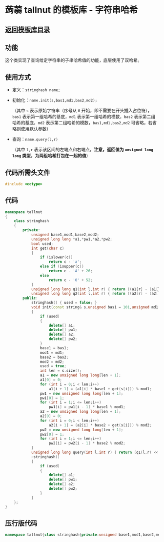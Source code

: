 # 蒟蒻 tallnut 的模板库 - 字符串哈希

## [返回模板库目录](https://tallnutliu.github.io/github-pages/2025/02/15/My-Templates-(Chinese-version).html)

## 功能
这个类实现了查询给定字符串的子串哈希值的功能，底层使用了双哈希。

## 使用方式
- 定义：`stringhash name;`

- 初始化：`name.init(s,bas1,md1,bas2,md2);`
  
  （其中 `s` 表示原始字符串（序号从 `0` 开始，即不需要在开头插入占位符），`bas1` 表示第一组哈希的基底，`md1` 表示第一组哈希的模数，`bas2` 表示第二组哈希的基底，`md2` 表示第二组哈希的模数，`bas1,md1,bas2,md2` 可省略，若省略则使用默认参数）
  
- 查询：`name.query(l,r)`
  
  （其中 `l,r` 表示该区间的左端点和右端点，**注意，返回值为 `unsigned long long` 类型，为两组哈希打包在一起的值**）

## 代码所需头文件
```cpp
#include <cctype>
```

## 代码
```cpp
namespace tallnut
{
	class stringhash
	{
		private:
			unsigned base1,mod1,base2,mod2;
			unsigned long long *a1,*pw1,*a2,*pw2;
			bool used;
			int get(char c)
			{
				if (islower(c))
                    return c - 'a';
                else if (isupper(c))
                    return c - 'A' + 26;
                else
                    return c - '0' + 52;
			}
			unsigned long long q1(int l,int r) { return ((a1[r] - (a1[l - 1] * pw1[r - l + 1] % mod1) + mod1) % mod1); }
			unsigned long long q2(int l,int r) { return ((a2[r] - (a2[l - 1] * pw2[r - l + 1] % mod2) + mod2) % mod2); }
		public:
			stringhash() { used = false; }
			void init(const string& s,unsigned bas1 = 101,unsigned md1 = 998244353,unsigned bas2 = 131,unsigned md2 = 1e9 + 7)
			{
				if (used)
				{
					delete[] a1;
					delete[] pw1;
					delete[] a2;
					delete[] pw2;
				}
				base1 = bas1;
				mod1 = md1;
				base2 = bas2;
				mod2 = md2;
				used = true;
				int len = s.size();
				a1 = new unsigned long long[len + 1];
				a1[0] = 0;
				for (int i = 0;i < len;i++)
					a1[i + 1] = (a1[i] * base1 + get(s[i])) % mod1;
				pw1 = new unsigned long long[len + 1];
				pw1[0] = 1;
				for (int i = 1;i <= len;i++)
					pw1[i] = pw1[i - 1] * base1 % mod1;
				a2 = new unsigned long long[len + 1];
				a2[0] = 0;
				for (int i = 0;i < len;i++)
					a2[i + 1] = (a2[i] * base2 + get(s[i])) % mod2;
				pw2 = new unsigned long long[len + 1];
				pw2[0] = 1;
				for (int i = 1;i <= len;i++)
					pw2[i] = pw2[i - 1] * base2 % mod2;
			}
			unsigned long long query(int l,int r) { return (q1(l,r) << 32) + q2(l,r);	}
			~stringhash()
			{
				if (used)
				{
					delete[] a1;
					delete[] pw1;
					delete[] a2;
					delete[] pw2;
				}
			}
	};
}
```

## 压行版代码
```cpp
namespace tallnut{class stringhash{private:unsigned base1,mod1,base2,mod2;unsigned long long*a1,*pw1,*a2,*pw2;bool used;int get(char c){if(islower(c))return c-'a';else if(isupper(c))return c-'A'+26;else return c-'0'+52;}unsigned long long q1(int l,int r){return((a1[r]-(a1[l-1]*pw1[r-l+1]%mod1)+mod1)%mod1);}unsigned long long q2(int l,int r){return((a2[r]-(a2[l-1]*pw2[r-l+1]%mod2)+mod2)%mod2);}public:stringhash(){used=false;}void init(const string&s,unsigned bas1=101,unsigned md1=998244353,unsigned bas2=131,unsigned md2=1e9+7){if(used){delete[]a1;delete[]pw1;delete[]a2;delete[]pw2;}base1=bas1;mod1=md1;base2=bas2;mod2=md2;used=true;int len=s.size();a1=new unsigned long long[len+1];a1[0]=0;for(int i=0;i<len;i++)a1[i+1]=(a1[i]*base1+get(s[i]))%mod1;pw1=new unsigned long long[len+1];pw1[0]=1;for(int i=1;i<=len;i++)pw1[i]=pw1[i-1]*base1%mod1;a2=new unsigned long long[len+1];a2[0]=0;for(int i=0;i<len;i++)a2[i+1]=(a2[i]*base2+get(s[i]))%mod2;pw2=new unsigned long long[len+1];pw2[0]=1;for(int i=1;i<=len;i++)pw2[i]=pw2[i-1]*base2%mod2;}unsigned long long query(int l,int r){return(q1(l,r)<<32)+q2(l,r);}~stringhash(){if(used){delete[]a1;delete[]pw1;delete[]a2;delete[]pw2;}}};}
```
